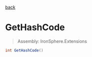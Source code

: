 ﻿

[back](/IronSphere.Extensions/types/LambdaExpressionExtensions)

# GetHashCode

> Assembly: IronSphere.Extensions

```csharp
int GetHashCode()
```



 
